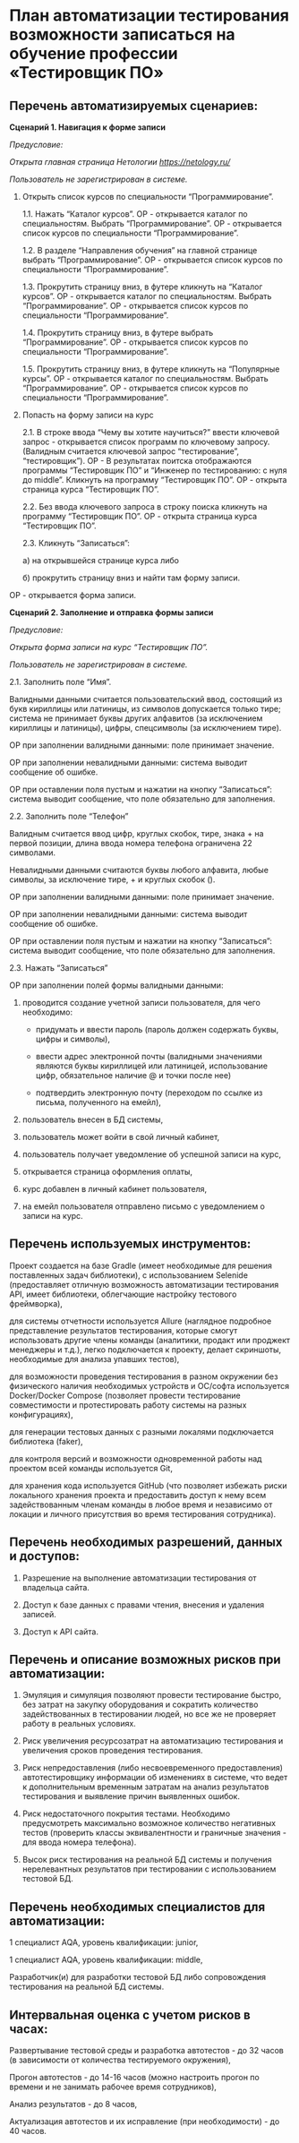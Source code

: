 # План автоматизации тестирования возможности записаться на обучение профессии «Тестировщик ПО»

## Перечень автоматизируемых сценариев:

**Сценарий 1. Навигация к форме записи**

*Предусловие:* 

*Открыта главная страница Нетологии https://netology.ru/*

*Пользователь не зарегистрирован в системе.*

1. Открыть список курсов по специальности “Программирование”.

   1.1. Нажать “Каталог курсов”. ОР - открывается каталог по специальностям.
       Выбрать “Программирование”. ОР - открывается список курсов по специальности “Программирование”.

   1.2. В разделе “Направления обучения” на главной странице выбрать “Программирование”. ОР - открывается список курсов по специальности “Программирование”.

   1.3. Прокрутить страницу вниз, в футере кликнуть на “Каталог курсов”. ОР - открывается каталог по специальностям.
Выбрать “Программирование”. ОР - открывается список курсов по специальности “Программирование”.

   1.4. Прокрутить страницу вниз, в футере выбрать “Программирование”. ОР - открывается список курсов по специальности “Программирование”.

   1.5. Прокрутить страницу вниз, в футере кликнуть на “Популярные курсы”. ОР - открывается каталог по специальностям.
Выбрать “Программирование”. ОР - открывается список курсов по специальности “Программирование”.

2. Попасть на форму записи на курс

   2.1. В строке ввода “Чему вы хотите научиться?” ввести ключевой запрос - открывается список программ по ключевому запросу. (Валидным считается ключевой запрос “тестирование”, “тестировщик”). ОР - В результатах поитска отображаются программы “Тестировщик ПО” и “Инженер по тестированию: с нуля до middle”.
Кликнуть на программу “Тестировщик ПО”. ОР - открыта страница курса “Тестировщик ПО”.

   2.2. Без ввода ключевого запроса в строку поиска кликнуть на программу “Тестировщик ПО”. ОР - открыта страница курса “Тестировщик ПО”.

   2.3. Кликнуть “Записаться”:
   
      а) на открывшейся странице курса либо
      
      б) прокрутить страницу вниз и найти там форму записи. 

ОР - открывается форма записи.

**Сценарий 2. Заполнение и отправка формы записи**

*Предусловие:* 

*Открыта форма записи на курс “Тестировщик ПО”.*

*Пользователь не зарегистрирован в системе.*

2.1. Заполнить поле “Имя”. 

Валидными данными считается пользовательский ввод, состоящий из букв кириллицы или латиницы, из символов допускается только тире; система не принимает буквы других алфавитов (за исключением кириллицы и латиницы), цифры, спецсимволы (за исключением тире).

ОР при заполнении валидными данными: поле принимает значение.

ОР при заполнении невалидными данными: система выводит сообщение об ошибке.

ОР при оставлении поля пустым и нажатии на кнопку “Записаться”: система выводит сообщение, что поле обязательно для заполнения.

2.2. Заполнить поле “Телефон”

Валидным считается ввод цифр, круглых скобок, тире, знака + на первой позиции, длина ввода номера телефона ограничена 22 символами.

Невалидными данными считаются буквы любого алфавита, любые символы, за исключение тире, + и круглых скобок ().

ОР при заполнении валидными данными: поле принимает значение. 

ОР при заполнении невалидными данными: система выводит сообщение об ошибке.

ОР при оставлении поля пустым и нажатии на кнопку “Записаться”: система выводит сообщение, что поле обязательно для заполнения.

2.3. Нажать “Записаться”

ОР при заполнении полей формы валидными данными:

1) проводится создание учетной записи пользователя, для чего необходимо:

   - придумать и ввести пароль (пароль должен содержать буквы, цифры и символы),

   - ввести адрес электронной почты (валидными значениями являются буквы кириллицей или латиницей, использование цифр, обязательное наличие @ и точки после нее)

   - подтвердить электронную почту (переходом по ссылке из письма, полученного на емейл),

2) пользователь внесен в БД системы, 

3) пользователь может войти в свой личный кабинет,

4) пользователь получает уведомление об успешной записи на курс,

5) открывается страница оформления оплаты, 

6) курс добавлен в личный кабинет пользователя, 

7) на емейл пользователя отправлено письмо с уведомлением о записи на курс.

## Перечень используемых инструментов:

Проект создается на базе Gradle (имеет необходимые для решения поставленных задач библиотеки), 
с использованием Selenide (предоставляет отличную возможность автоматизации тестирования API, имеет библиотеки, облегчающие настройку тестового фреймворка), 

для системы отчетности используется Allure (наглядное подробное представление результатов тестирования, которые смогут использовать другие члены команды (аналитики, продакт или проджект менеджеры и т.д.), легко подключается к проекту, делает скриншоты, необходимые для анализа упавших тестов), 

для возможности проведения тестирования в разном окружении без физического наличия необходимых устройств и ОС/софта используется Docker/Docker Compose (позволяет провести тестирование совместимости и протестировать работу системы на разных конфигурациях), 

для генерации тестовых данных с разными локалями подключается библиотека (faker),

для контроля версий и возможности одновременной работы над проектом всей команды используется Git, 

для хранения кода используется GitHub (что позволяет избежать риски локального хранения проекта и предоставить доступ к нему всем задействованным членам команды в любое время и независимо от локации и личного присутствия во время тестирования сотрудника).

## Перечень необходимых разрешений, данных и доступов:

1. Разрешение на выполнение автоматизации тестирования от владельца сайта.

2. Доступ к базе данных с правами чтения, внесения и удаления записей.

3. Доступ к API сайта.

## Перечень и описание возможных рисков при автоматизации: 

1. Эмуляция и симуляция позволяют провести тестирование быстро, без затрат на закупку оборудования и сократить количество задействованных в тестировании людей, но все же не проверяет работу в реальных условиях.

2. Риск увеличения ресурсозатрат на автоматизацию тестирования и увеличения сроков проведения тестирования.

3. Риск непредоставления (либо несвоевременного предоставления) автотестировщику информации об изменениях в системе, что ведет к дополнительным временным затратам на анализ результатов тестирования и выявление причин выявленных ошибок.

4. Риск недостаточного покрытия тестами. Необходимо предусмотреть максимально возможное количество негативных тестов (проверить классы эквивалентности и граничные значения - для ввода номера телефона).

5. Высок риск тестирования на реальной БД системы и получения нерелевантных результатов при тестировании с использованием тестовой БД.


## Перечень необходимых специалистов для автоматизации:

1 специалист AQA, уровень квалификации: junior,

1 специалист AQA, уровень квалификации: middle,

Разработчик(и) для разработки тестовой БД либо сопровождения тестирования на реальной БД системы.


## Интервальная оценка с учетом рисков в часах:

Развертывание тестовой среды и разработка автотестов - до 32 часов (в зависимости от количества тестируемого окружения), 

Прогон автотестов - до 14-16 часов (можно настроить прогон по времени и не занимать рабочее время сотрудников), 

Анализ результатов - до 8 часов, 

Актуализация автотестов и их исправление (при необходимости) - до 40 часов. 

